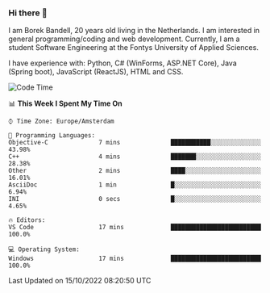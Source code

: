 ### Hi there 👋

I am Borek Bandell, 20 years old living in the Netherlands. I am interested in general programming/coding and web development. Currently, I am a student Software Engineering at the Fontys University of Applied Sciences.

I have experience with: Python, C# (WinForms, ASP.NET Core), Java (Spring boot), JavaScript (ReactJS), HTML and CSS.

<!--START_SECTION:waka-->
![Code Time](http://img.shields.io/badge/Code%20Time-239%20hrs%2058%20mins-blue)

📊 **This Week I Spent My Time On** 

```text
⌚︎ Time Zone: Europe/Amsterdam

💬 Programming Languages: 
Objective-C              7 mins              ███████████░░░░░░░░░░░░░░   43.98% 
C++                      4 mins              ███████░░░░░░░░░░░░░░░░░░   28.38% 
Other                    2 mins              ████░░░░░░░░░░░░░░░░░░░░░   16.01% 
AsciiDoc                 1 min               █░░░░░░░░░░░░░░░░░░░░░░░░   6.94% 
INI                      0 secs              █░░░░░░░░░░░░░░░░░░░░░░░░   4.65%

🔥 Editors: 
VS Code                  17 mins             █████████████████████████   100.0%

💻 Operating System: 
Windows                  17 mins             █████████████████████████   100.0%

```


 Last Updated on 15/10/2022 08:20:50 UTC
<!--END_SECTION:waka-->

<!--**tcBorek2002/tcBorek2002** is a ✨ _special_ ✨ repository because its `README.md` (this file) appears on your GitHub profile.

Here are some ideas to get you started:

- 🔭 I’m currently working on ...
- 🌱 I’m currently learning ...
- 👯 I’m looking to collaborate on ...
- 🤔 I’m looking for help with ...
- 💬 Ask me about ...
- 📫 How to reach me: ...
- 😄 Pronouns: ...
- ⚡ Fun fact: ...
-->
